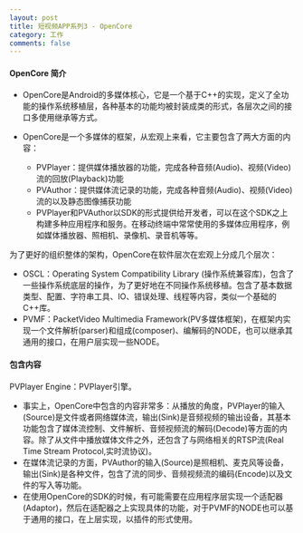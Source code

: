 ```yaml
---
layout: post
title: 短视频APP系列3 - OpenCore
category: 工作
comments: false
---
```



#### OpenCore 简介

* OpenCore是Android的多媒体核心，它是一个基于C++的实现，定义了全功能的操作系统移植层，各种基本的功能均被封装成类的形式，各层次之间的接口多使用继承等方式。

* OpenCore是一个多媒体的框架，从宏观上来看，它主要包含了两大方面的内容：
	* PVPlayer：提供媒体播放器的功能，完成各种音频(Audio)、视频(Video)流的回放(Playback)功能
	* PVAuthor：提供媒体流记录的功能，完成各种音频(Audio)、视频(Video)流的以及静态图像捕获功能
	* PVPlayer和PVAuthor以SDK的形式提供给开发者，可以在这个SDK之上构建多种应用程序和服务。在移动终端中常常使用的多媒体应用程序，例如媒体播放器、照相机、录像机、录音机等等。


为了更好的组织整体的架构，OpenCore在软件层次在宏观上分成几个层次：


* OSCL：Operating System Compatibility Library (操作系统兼容库)，包含了一些操作系统底层的操作，为了更好地在不同操作系统移植。包含了基本数据类型、配置、字符串工具、IO、错误处理、线程等内容，类似一个基础的C++库。
* PVMF：PacketVideo Multimedia Framework(PV多媒体框架)，在框架内实现一个文件解析(parser)和组成(composer)、编解码的NODE，也可以继承其通用的接口，在用户层实现一些NODE。

#### 包含内容

PVPlayer Engine：PVPlayer引擎。

* 事实上，OpenCore中包含的内容非常多：从播放的角度，PVPlayer的输入(Source)是文件或者网络媒体流，输出(Sink)是音频视频的输出设备，其基本功能包含了媒体流控制、文件解析、音频视频流的解码(Decode)等方面的内容。除了从文件中播放媒体文件之外，还包含了与网络相关的RTSP流(Real Time Stream Protocol,实时流协议)。
* 在媒体流记录的方面，PVAuthor的输入(Source)是照相机、麦克风等设备，输出(Sink)是各种文件，包含了流的同步、音频视频流的编码(Encode)以及文件的写入等功能。
* 在使用OpenCore的SDK的时候，有可能需要在应用程序层实现一个适配器(Adaptor)，然后在适配器之上实现具体的功能，对于PVMF的NODE也可以基于通用的接口，在上层实现，以插件的形式使用。
 

 
